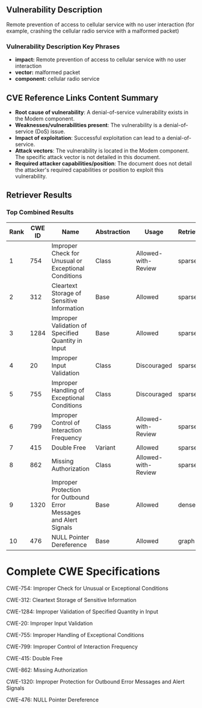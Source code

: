 ## Vulnerability Description
Remote prevention of access to cellular service with no user interaction (for example, crashing the cellular radio service with a malformed packet)

### Vulnerability Description Key Phrases
- **impact:** Remote prevention of access to cellular service with no user interaction
- **vector:** malformed packet
- **component:** cellular radio service

## CVE Reference Links Content Summary
- **Root cause of vulnerability**: A denial-of-service vulnerability exists in the Modem component.
- **Weaknesses/vulnerabilities present**: The vulnerability is a denial-of-service (DoS) issue.
- **Impact of exploitation**: Successful exploitation can lead to a denial-of-service.
- **Attack vectors**: The vulnerability is located in the Modem component. The specific attack vector is not detailed in this document.
- **Required attacker capabilities/position**: The document does not detail the attacker's required capabilities or position to exploit this vulnerability.

## Retriever Results

### Top Combined Results

| Rank | CWE ID | Name | Abstraction | Usage  | Retrievers | Individual Scores |
|------|--------|------|-------------|-------|------------|-------------------|
| 1 | 754 | Improper Check for Unusual or Exceptional Conditions | Class | Allowed-with-Review | sparse | 0.045 |
| 2 | 312 | Cleartext Storage of Sensitive Information | Base | Allowed | sparse | 0.043 |
| 3 | 1284 | Improper Validation of Specified Quantity in Input | Base | Allowed | sparse | 0.042 |
| 4 | 20 | Improper Input Validation | Class | Discouraged | sparse | 0.042 |
| 5 | 755 | Improper Handling of Exceptional Conditions | Class | Discouraged | sparse | 0.041 |
| 6 | 799 | Improper Control of Interaction Frequency | Class | Allowed-with-Review | sparse | 0.041 |
| 7 | 415 | Double Free | Variant | Allowed | sparse | 0.041 |
| 8 | 862 | Missing Authorization | Class | Allowed-with-Review | sparse | 0.041 |
| 9 | 1320 | Improper Protection for Outbound Error Messages and Alert Signals | Base | Allowed | dense | 0.463 |
| 10 | 476 | NULL Pointer Dereference | Base | Allowed | graph | 0.002 |



# Complete CWE Specifications

CWE-754: Improper Check for Unusual or Exceptional Conditions

CWE-312: Cleartext Storage of Sensitive Information

CWE-1284: Improper Validation of Specified Quantity in Input

CWE-20: Improper Input Validation

CWE-755: Improper Handling of Exceptional Conditions

CWE-799: Improper Control of Interaction Frequency

CWE-415: Double Free

CWE-862: Missing Authorization

CWE-1320: Improper Protection for Outbound Error Messages and Alert Signals

CWE-476: NULL Pointer Dereference